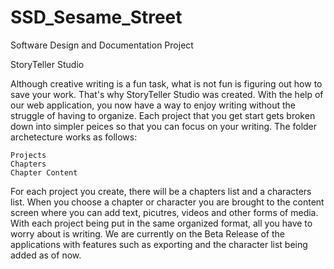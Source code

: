 # SSD_Sesame_Street
 Software Design and Documentation Project

StoryTeller Studio

Although creative writing is a fun task, what is not fun is figuring out how to save your work. That's why StoryTeller Studio was created. With the help of our web application, you now have a way to enjoy writing without the struggle of having to organize. Each project that you get start gets broken down into simpler peices so that you can focus on your writing. The folder archetecture works as follows:

    Projects
    Chapters         
    Chapter Content    

For each project you create, there will be a chapters list and a characters list. When you choose a chapter or character you are brought to the content screen where you can add text, picutres, videos and other forms of media. With each project being put in the same organized format, all you have to worry about is writing. We are currently on the Beta Release of the applications with features such as exporting and the character list being added as of now.
